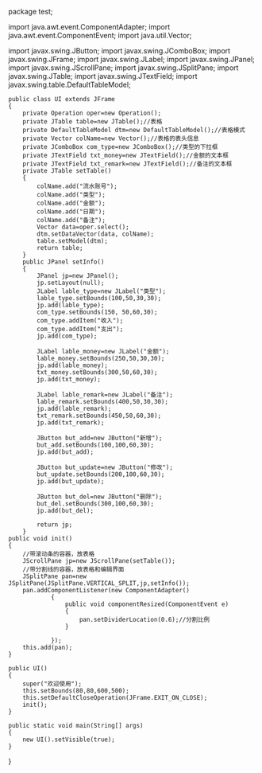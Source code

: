 package test;

import java.awt.event.ComponentAdapter;
import java.awt.event.ComponentEvent;
import java.util.Vector;

import javax.swing.JButton;
import javax.swing.JComboBox;
import javax.swing.JFrame;
import javax.swing.JLabel;
import javax.swing.JPanel;
import javax.swing.JScrollPane;
import javax.swing.JSplitPane;
import javax.swing.JTable;
import javax.swing.JTextField;
import javax.swing.table.DefaultTableModel;


	public class UI extends JFrame
	{
		private Operation oper=new Operation();
		private JTable table=new JTable();//表格
		private DefaultTableModel dtm=new DefaultTableModel();//表格模式
		private Vector colName=new Vector();//表格的表头信息
		private JComboBox com_type=new JComboBox();//类型的下拉框
		private JTextField txt_money=new JTextField();//金额的文本框
		private JTextField txt_remark=new JTextField();//备注的文本框
		private JTable setTable()
		{
			colName.add("流水账号");
			colName.add("类型");
			colName.add("金额");
			colName.add("日期");
			colName.add("备注");
			Vector data=oper.select();
			dtm.setDataVector(data, colName);
			table.setModel(dtm);
			return table;
		}
		public JPanel setInfo()
		{
			JPanel jp=new JPanel();
			jp.setLayout(null);
			JLabel lable_type=new JLabel("类型");
			lable_type.setBounds(100,50,30,30);
			jp.add(lable_type);
			com_type.setBounds(150, 50,60,30);
			com_type.addItem("收入");
			com_type.addItem("支出");
			jp.add(com_type);
			
			JLabel lable_money=new JLabel("金额");
			lable_money.setBounds(250,50,30,30);
			jp.add(lable_money);
			txt_money.setBounds(300,50,60,30);
			jp.add(txt_money);
			
			JLabel lable_remark=new JLabel("备注");
			lable_remark.setBounds(400,50,30,30);
			jp.add(lable_remark);
			txt_remark.setBounds(450,50,60,30);
			jp.add(txt_remark);
			
			JButton but_add=new JButton("新增");
			but_add.setBounds(100,100,60,30);
			jp.add(but_add);
			
			JButton but_update=new JButton("修改");
			but_update.setBounds(200,100,60,30);
			jp.add(but_update);
			
			JButton but_del=new JButton("删除");
			but_del.setBounds(300,100,60,30);
			jp.add(but_del);
			
			return jp;		
		}
	public void init()
	{
		//带滚动条的容器，放表格
		JScrollPane jp=new JScrollPane(setTable());
		//带分割线的容器，放表格和编辑界面
		JSplitPane pan=new JSplitPane(JSplitPane.VERTICAL_SPLIT,jp,setInfo());
		pan.addComponentListener(new ComponentAdapter()
				{
			        public void componentResized(ComponentEvent e)
			        {
			        	pan.setDividerLocation(0.6);//分割比例
			        }
				
	            });
		this.add(pan);
	}	
	
	public UI()
	{
		super("欢迎使用");
		this.setBounds(80,80,600,500);
		this.setDefaultCloseOperation(JFrame.EXIT_ON_CLOSE);
		init();
	}
	
	public static void main(String[] args)
	{
		new UI().setVisible(true);
	}
}
    


